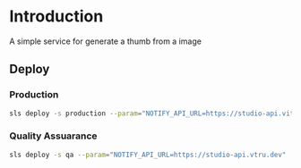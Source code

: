 # Introduction

A simple service for generate a thumb from a image

## Deploy

### Production

```bash
sls deploy -s production --param="NOTIFY_API_URL=https://studio-api.vitruveo.xyz"
```

### Quality Assuarance

```bash
sls deploy -s qa --param="NOTIFY_API_URL=https://studio-api.vtru.dev"
```
